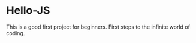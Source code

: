 # Hello-JS
This is a good first project for beginners. First steps to the infinite world of coding.
